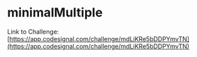# minimalMultiple

Link to Challenge: [https://app.codesignal.com/challenge/mdLiKRe5bDDPYmvTN](https://app.codesignal.com/challenge/mdLiKRe5bDDPYmvTN)